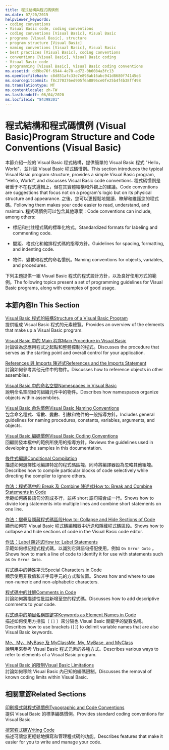 ```yaml
---
title: 程式結構與程式碼慣例
ms.date: 07/20/2015
helpviewer_keywords:
- coding conventions
- Visual Basic code, coding conventions
- coding conventions [Visual Basic], Visual Basic
- programs [Visual Basic], structure
- program structure [Visual Basic]
- naming conventions [Visual Basic], Visual Basic
- best practices [Visual Basic], coding conventions
- conventions [Visual Basic], Visual Basic coding
- Visual Basic code
- programming [Visual Basic], Visual Basic coding conventions
ms.assetid: dd9be76f-6944-4e78-ad72-0b6084a3fc13
ms.openlocfilehash: c8d851afc33e7e898ab16abc941d8680f74145e3
ms.sourcegitcommit: f8c270376ed905f6a8896ce0fe25b4f4b38ff498
ms.translationtype: MT
ms.contentlocale: zh-TW
ms.lasthandoff: 06/04/2020
ms.locfileid: "84398301"
---
```

# <a name="program-structure-and-code-conventions-visual-basic"></a><span data-ttu-id="c2c4c-102">程式結構和程式碼慣例 (Visual Basic)</span><span class="sxs-lookup"><span data-stu-id="c2c4c-102">Program Structure and Code Conventions (Visual Basic)</span></span>
<span data-ttu-id="c2c4c-103">本節介紹一般的 Visual Basic 程式結構，提供簡單的 Visual Basic 程式 "Hello，World"，並討論 Visual Basic 程式碼慣例。</span><span class="sxs-lookup"><span data-stu-id="c2c4c-103">This section introduces the typical Visual Basic program structure, provides a simple Visual Basic program, "Hello, World", and discusses Visual Basic code conventions.</span></span> <span data-ttu-id="c2c4c-104">程式碼慣例是著重于不在程式邏輯上，但在其實體結構和外觀上的建議。</span><span class="sxs-lookup"><span data-stu-id="c2c4c-104">Code conventions are suggestions that focus not on a program's logic but on its physical structure and appearance.</span></span> <span data-ttu-id="c2c4c-105">之後，您可以更輕鬆地閱讀、瞭解和維護您的程式碼。</span><span class="sxs-lookup"><span data-stu-id="c2c4c-105">Following them makes your code easier to read, understand, and maintain.</span></span> <span data-ttu-id="c2c4c-106">程式碼慣例可以包含其他專案：</span><span class="sxs-lookup"><span data-stu-id="c2c4c-106">Code conventions can include, among others:</span></span>  
  
- <span data-ttu-id="c2c4c-107">標記和批註程式碼的標準化格式。</span><span class="sxs-lookup"><span data-stu-id="c2c4c-107">Standardized formats for labeling and commenting code.</span></span>  
  
- <span data-ttu-id="c2c4c-108">間距、格式化和縮排程式碼的指導方針。</span><span class="sxs-lookup"><span data-stu-id="c2c4c-108">Guidelines for spacing, formatting, and indenting code.</span></span>  
  
- <span data-ttu-id="c2c4c-109">物件、變數和程式的命名慣例。</span><span class="sxs-lookup"><span data-stu-id="c2c4c-109">Naming conventions for objects, variables, and procedures.</span></span>  
  
 <span data-ttu-id="c2c4c-110">下列主題提供一組 Visual Basic 程式的程式設計方針，以及良好使用方式的範例。</span><span class="sxs-lookup"><span data-stu-id="c2c4c-110">The following topics present a set of programming guidelines for Visual Basic programs, along with examples of good usage.</span></span>  
  
## <a name="in-this-section"></a><span data-ttu-id="c2c4c-111">本節內容</span><span class="sxs-lookup"><span data-stu-id="c2c4c-111">In This Section</span></span>  
 [<span data-ttu-id="c2c4c-112">Visual Basic 程式的結構</span><span class="sxs-lookup"><span data-stu-id="c2c4c-112">Structure of a Visual Basic Program</span></span>](structure-of-a-visual-basic-program.md)  
 <span data-ttu-id="c2c4c-113">提供組成 Visual Basic 程式的元素總覽。</span><span class="sxs-lookup"><span data-stu-id="c2c4c-113">Provides an overview of the elements that make up a Visual Basic program.</span></span>  
  
 [<span data-ttu-id="c2c4c-114">Visual Basic 中的 Main 程序</span><span class="sxs-lookup"><span data-stu-id="c2c4c-114">Main Procedure in Visual Basic</span></span>](main-procedure.md)  
 <span data-ttu-id="c2c4c-115">討論做為您應用程式之起點和整體控制的程式。</span><span class="sxs-lookup"><span data-stu-id="c2c4c-115">Discusses the procedure that serves as the starting point and overall control for your application.</span></span>  
  
 [<span data-ttu-id="c2c4c-116">References 與 Imports 陳述式</span><span class="sxs-lookup"><span data-stu-id="c2c4c-116">References and the Imports Statement</span></span>](references-and-the-imports-statement.md)  
 <span data-ttu-id="c2c4c-117">討論如何參考其他元件中的物件。</span><span class="sxs-lookup"><span data-stu-id="c2c4c-117">Discusses how to reference objects in other assemblies.</span></span>  
  
 [<span data-ttu-id="c2c4c-118">Visual Basic 中的命名空間</span><span class="sxs-lookup"><span data-stu-id="c2c4c-118">Namespaces in Visual Basic</span></span>](namespaces.md)  
 <span data-ttu-id="c2c4c-119">說明命名空間如何組織元件中的物件。</span><span class="sxs-lookup"><span data-stu-id="c2c4c-119">Describes how namespaces organize objects within assemblies.</span></span>  
  
 [<span data-ttu-id="c2c4c-120">Visual Basic 命名慣例</span><span class="sxs-lookup"><span data-stu-id="c2c4c-120">Visual Basic Naming Conventions</span></span>](naming-conventions.md)  
 <span data-ttu-id="c2c4c-121">包含命名程式、常數、變數、引數和物件的一般指導方針。</span><span class="sxs-lookup"><span data-stu-id="c2c4c-121">Includes general guidelines for naming procedures, constants, variables, arguments, and objects.</span></span>  
  
 [<span data-ttu-id="c2c4c-122">Visual Basic 編碼慣例</span><span class="sxs-lookup"><span data-stu-id="c2c4c-122">Visual Basic Coding Conventions</span></span>](coding-conventions.md)  
 <span data-ttu-id="c2c4c-123">回顧開發本檔中的範例所使用的指導方針。</span><span class="sxs-lookup"><span data-stu-id="c2c4c-123">Reviews the guidelines used in developing the samples in this documentation.</span></span>  
  
 [<span data-ttu-id="c2c4c-124">條件式編譯</span><span class="sxs-lookup"><span data-stu-id="c2c4c-124">Conditional Compilation</span></span>](conditional-compilation.md)  
 <span data-ttu-id="c2c4c-125">描述如何選擇性地編譯特定的程式碼區塊，同時將編譯器設為忽略其他組塊。</span><span class="sxs-lookup"><span data-stu-id="c2c4c-125">Describes how to compile particular blocks of code selectively while directing the compiler to ignore others.</span></span>  
  
 [<span data-ttu-id="c2c4c-126">作法：程式碼中的 Break 及 Combine 陳述式</span><span class="sxs-lookup"><span data-stu-id="c2c4c-126">How to: Break and Combine Statements in Code</span></span>](how-to-break-and-combine-statements-in-code.md)  
 <span data-ttu-id="c2c4c-127">示範如何將長語句分割成多行，並將 short 語句結合成一行。</span><span class="sxs-lookup"><span data-stu-id="c2c4c-127">Shows how to divide long statements into multiple lines and combine short statements on one line.</span></span>  
  
 [<span data-ttu-id="c2c4c-128">作法：摺疊及隱藏程式碼區段</span><span class="sxs-lookup"><span data-stu-id="c2c4c-128">How to: Collapse and Hide Sections of Code</span></span>](how-to-collapse-and-hide-sections-of-code.md)  
 <span data-ttu-id="c2c4c-129">顯示如何在 Visual Basic 程式碼編輯器中折迭和隱藏程式碼區段。</span><span class="sxs-lookup"><span data-stu-id="c2c4c-129">Shows how to collapse and hide sections of code in the Visual Basic code editor.</span></span>  
  
 [<span data-ttu-id="c2c4c-130">作法：Label 陳述式</span><span class="sxs-lookup"><span data-stu-id="c2c4c-130">How to: Label Statements</span></span>](how-to-label-statements.md)  
 <span data-ttu-id="c2c4c-131">示範如何標記程式程式碼，以識別它與語句搭配使用，例如 `On Error Goto` 。</span><span class="sxs-lookup"><span data-stu-id="c2c4c-131">Shows how to mark a line of code to identify it for use with statements such as `On Error Goto`.</span></span>  
  
 [<span data-ttu-id="c2c4c-132">程式碼中的特殊字元</span><span class="sxs-lookup"><span data-stu-id="c2c4c-132">Special Characters in Code</span></span>](special-characters-in-code.md)  
 <span data-ttu-id="c2c4c-133">顯示使用非數值和非字母字元的方式和位置。</span><span class="sxs-lookup"><span data-stu-id="c2c4c-133">Shows how and where to use non-numeric and non-alphabetic characters.</span></span>  
  
 [<span data-ttu-id="c2c4c-134">程式碼中的註解</span><span class="sxs-lookup"><span data-stu-id="c2c4c-134">Comments in Code</span></span>](comments-in-code.md)  
 <span data-ttu-id="c2c4c-135">討論如何將描述性批註新增至您的程式碼。</span><span class="sxs-lookup"><span data-stu-id="c2c4c-135">Discusses how to add descriptive comments to your code.</span></span>  
  
 [<span data-ttu-id="c2c4c-136">程式碼中的項目名稱關鍵字</span><span class="sxs-lookup"><span data-stu-id="c2c4c-136">Keywords as Element Names in Code</span></span>](keywords-as-element-names-in-code.md)  
 <span data-ttu-id="c2c4c-137">描述如何使用方括弧（ `[]` ）來分隔也 Visual Basic 關鍵字的變數名稱。</span><span class="sxs-lookup"><span data-stu-id="c2c4c-137">Describes how to use brackets (`[]`) to delimit variable names that are also Visual Basic keywords.</span></span>  
  
 [<span data-ttu-id="c2c4c-138">Me、My、MyBase 及 MyClass</span><span class="sxs-lookup"><span data-stu-id="c2c4c-138">Me, My, MyBase, and MyClass</span></span>](me-my-mybase-and-myclass.md)  
 <span data-ttu-id="c2c4c-139">說明用來參考 Visual Basic 程式元素的各種方式。</span><span class="sxs-lookup"><span data-stu-id="c2c4c-139">Describes various ways to refer to elements of a Visual Basic program.</span></span>  
  
 [<span data-ttu-id="c2c4c-140">Visual Basic 的限制</span><span class="sxs-lookup"><span data-stu-id="c2c4c-140">Visual Basic Limitations</span></span>](limitations.md)  
 <span data-ttu-id="c2c4c-141">討論如何移除 Visual Basic 內已知的編碼限制。</span><span class="sxs-lookup"><span data-stu-id="c2c4c-141">Discusses the removal of known coding limits within Visual Basic.</span></span>  
  
## <a name="related-sections"></a><span data-ttu-id="c2c4c-142">相關章節</span><span class="sxs-lookup"><span data-stu-id="c2c4c-142">Related Sections</span></span>  
 [<span data-ttu-id="c2c4c-143">印刷樣式與程式碼慣例</span><span class="sxs-lookup"><span data-stu-id="c2c4c-143">Typographic and Code Conventions</span></span>](../../language-reference/typographic-and-code-conventions.md)  
 <span data-ttu-id="c2c4c-144">提供 Visual Basic 的標準編碼慣例。</span><span class="sxs-lookup"><span data-stu-id="c2c4c-144">Provides standard coding conventions for Visual Basic.</span></span>  
  
 [<span data-ttu-id="c2c4c-145">撰寫程式碼</span><span class="sxs-lookup"><span data-stu-id="c2c4c-145">Writing Code</span></span>](/visualstudio/ide/writing-code-in-the-code-and-text-editor)  
 <span data-ttu-id="c2c4c-146">描述可讓您更輕鬆地撰寫和管理程式碼的功能。</span><span class="sxs-lookup"><span data-stu-id="c2c4c-146">Describes features that make it easier for you to write and manage your code.</span></span>
